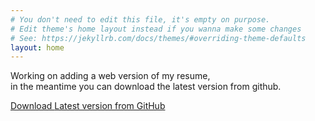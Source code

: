 ```yaml
---
# You don't need to edit this file, it's empty on purpose.
# Edit theme's home layout instead if you wanna make some changes
# See: https://jekyllrb.com/docs/themes/#overriding-theme-defaults
layout: home
---
```


Working on adding a web version of my resume, <br/>
in the meantime you can download the latest version from github.

<a class='download-button' href="https://github.com/marioandrest/resume/raw/master/dist/resume_mario.tinoco_latest.pdf">Download
<span>Latest version from GitHub</span></a>
